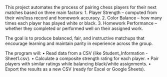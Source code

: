 This project automates the process of pairing chess players for their next matches based on three main factors:
	1.	Player Strength – computed from their win/loss record and homework accuracy.
	2.	Color Balance – how many times each player has played white or black.
	3.	Homework Performance – whether they completed or performed well on their assigned work.

The goal is to produce balanced, fair, and instructive matchups that encourage learning and maintain parity in experience across the group.

The program will:
	•	Read data from a CSV (like Student_Information - Sheet1.csv).
	•	Calculate a composite strength rating for each player.
	•	Pair players with similar ratings while balancing black/white assignments.
	•	Export the results as a new CSV (ready for Excel or Google Sheets).